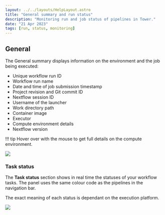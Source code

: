 ```yaml
---
layout: ../../layouts/HelpLayout.astro
title: "General summary and run status"
description: "Monitoring run and job status of pipelines in Tower."
date: "21 Apr 2023"
tags: [run, status, monitoring]
---
```


## General

The General summary displays information on the environment and the job being executed:

- Unique workflow run ID
- Workflow run name
- Date and time of job submission timestamp
- Project revision and Git commit ID
- Nextflow session ID
- Username of the launcher
- Work directory path
- Container image
- Executor
- Compute environment details
- Nextflow version

<!-- prettier-ignore -->
!!! tip
    Hover over with the mouse to get full details on the compute environment.

![](_images/monitoring_general.png)

### Task status

The **Task status** section shows in real time the statuses of your workflow tasks. The panel uses the same colour code as the pipelines in the navigation bar.

The exact meaning of each status is dependant on the execution platform.

![](_images/monitoring_status.png)
